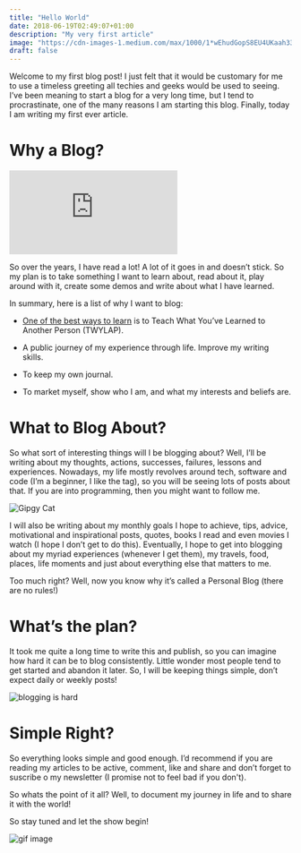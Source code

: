 ```yaml
---
title: "Hello World"
date: 2018-06-19T02:49:07+01:00
description: "My very first article"
image: "https://cdn-images-1.medium.com/max/1000/1*wEhudGopS8EU4UKaah33rw.jpeg#center"
draft: false
---
```


Welcome to my first blog post! I just felt that it would be customary for me to use a timeless greeting all techies and geeks would be used to seeing. I’ve been meaning to start a blog for a very long time, but I tend to procrastinate, one of the many reasons I am starting this blog. Finally, today I am writing my first ever article.

# Why a Blog?

![Blogging](http://www.inkagency.lt/get.php?i.211:w.836:h.545#center)

So over the years, I have read a lot! A lot of it goes in and doesn’t stick. So my plan is to take something I want to learn about, read about it, play around with it, create some demos and write about what I have learned.

In summary, here is a list of why I want to blog:

* [One of the best ways to learn](http://psychology.about.com/od/educationalpsychology/tp/effective-learning.htm) is to Teach What You’ve Learned to Another Person (TWYLAP).

* A public journey of my experience through life.
Improve my writing skills.

* To keep my own journal.

* To market myself, show who I am, and what my interests and beliefs are.

# What to Blog About?

So what sort of interesting things will I be blogging about? Well, I’ll be writing about my thoughts, actions, successes, failures, lessons and experiences. Nowadays, my life mostly revolves around tech, software and code (I’m a beginner, I like the tag), so you will be seeing lots of posts about that. If you are into programming, then you might want to follow me.

![Gipgy Cat](https://thumbs.gfycat.com/AltruisticNewKagu-size_restricted.gif#center)

I will also be writing about my monthly goals I hope to achieve, tips, advice, motivational and inspirational posts, quotes, books I read and even movies I watch (I hope I don’t get to do this). Eventually, I hope to get into blogging about my myriad experiences (whenever I get them), my travels, food, places, life moments and just about everything else that matters to me.

Too much right? Well, now you know why it’s called a Personal Blog (there are no rules!)

# What’s the plan?

It took me quite a long time to write this and publish, so you can imagine how hard it can be to blog consistently. Little wonder most people tend to get started and abandon it later. So, I will be keeping things simple, don’t expect daily or weekly posts!

![blogging is hard](https://cdn-images-1.medium.com/max/800/1*vqysqiinjeCj6TdcARZLeA.jpeg#center)

# Simple Right?

So everything looks simple and good enough. I’d recommend if you are reading my articles to be active, comment, like and share and don’t forget to suscribe o my newsletter (I promise not to feel bad if you don't).

So whats the point of it all? Well, to document my journey in life and to share it with the world!

So stay tuned and let the show begin!

![gif image](https://media.giphy.com/media/mxDZecDOOsWCA/giphy.gif#center)